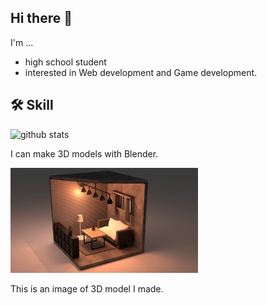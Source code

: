 ## Hi there 👋

I'm ...

- high school student
- interested in Web development and Game development.

## 🛠️ Skill

<img alt="github stats" height="170px" src="https://github-readme-stats.vercel.app/api/top-langs/?username=dodgerblu3&layout=compact&theme=vue-dark" />

I can make 3D models with Blender.

<img src="./assets/small-room.jpg" alt="3d-model-image" width="300px" />

This is an image of 3D model I made.

